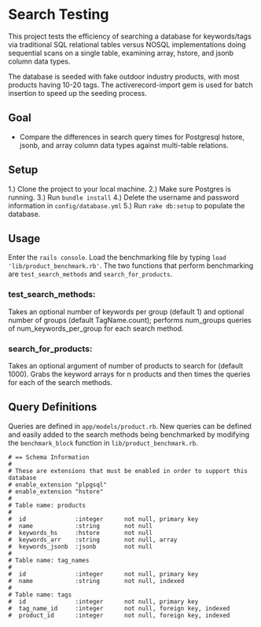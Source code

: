 # Search Testing

This project tests the efficiency of searching a database for keywords/tags via traditional SQL relational tables versus NOSQL implementations doing sequential scans on a single table, examining array, hstore, and jsonb column data types.

The database is seeded with fake outdoor industry products, with most products having 10-20 tags. The activerecord-import gem is used for batch insertion to speed up the seeding process.

## Goal

* Compare the differences in search query times for Postgresql hstore, jsonb, and array column data types against multi-table relations.

## Setup

1.) Clone the project to your local machine.
2.) Make sure Postgres is running.
3.) Run `bundle install`
4.) Delete the username and password information in `config/database.yml`
5.) Run  `rake db:setup` to populate the database.  

## Usage
Enter the `rails console`. Load the benchmarking file by typing `load 'lib/product_benchmark.rb'`.  The two functions that perform benchmarking are `test_search_methods` and `search_for_products`.

### test_search_methods:
Takes an optional number of keywords per group (default 1) and optional number of groups (default TagName.count); performs num_groups queries of num_keywords_per_group for each search method.

### search_for_products:
Takes an optional argument of number of products to search for (default 1000).
Grabs the keyword arrays for n products and then times the queries for each of the search methods.


## Query Definitions
Queries are defined in `app/models/product.rb`.  New queries can be defined and easily added to the search methods being benchmarked by modifying the `benchmark_block` function in `lib/product_benchmark.rb`.

```
# == Schema Information
#
# These are extensions that must be enabled in order to support this database
# enable_extension "plpgsql"
# enable_extension "hstore"
#
# Table name: products
#
#  id              :integer      not null, primary key
#  name            :string       not null
#  keywords_hs     :hstore       not null
#  keywords_arr    :string       not null, array
#  keywords_jsonb  :jsonb        not null
#
# Table name: tag_names
#
#  id              :integer      not null, primary key
#  name            :string       not null, indexed
#
# Table name: tags
#  id              :integer      not null, primary key
#  tag_name_id     :integer      not null, foreign key, indexed
#  product_id      :integer      not null, foreign key, indexed
```
